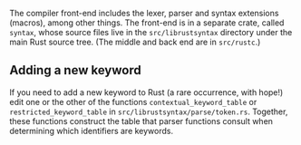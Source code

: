 The compiler front-end includes the lexer, parser and syntax extensions (macros), among other things. The front-end is in a separate crate, called ```syntax```, whose source files live in the ```src/librustsyntax``` directory under the main Rust source tree. (The middle and back end are in ```src/rustc```.)

## Adding a new keyword

If you need to add a new keyword to Rust (a rare occurrence, with hope!) edit one or the other of the functions ```contextual_keyword_table``` or ```restricted_keyword_table``` in ```src/librustsyntax/parse/token.rs```. Together, these functions construct the table that parser functions consult when determining which identifiers are keywords.